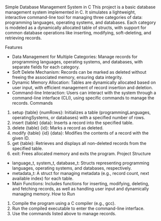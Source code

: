 Simple Database Management System in C
This project is a basic database management system implemented in C. It simulates a lightweight, interactive command-line tool for managing three categories of data: programming languages, operating systems, and databases. Each category is modeled as a dynamically allocated table of structs, with support for common database operations like inserting, modifying, soft-deleting, and retrieving records.

Features
- Data Management for Multiple Categories: Manage records for programming languages, operating systems, and databases, with separate fields for each category.
- Soft Delete Mechanism: Records can be marked as deleted without freeing the associated memory, ensuring data integrity.
- Dynamic Memory Allocation: Tables are dynamically allocated based on user input, with efficient management of record insertion and deletion.
- Command-line Interaction: Users can interact with the system through a command-line interface (CLI), using specific commands to manage the records.
Commands
1. setup {table} {numRows}: Initializes a table (programmingLanguages, operatingSystems, or databases) with a specified number of rows.
2. insert {table} {data}: Inserts a record into the specified table.
3. delete {table} {id}: Marks a record as deleted.
4. modify {table} {id} {data}: Modifies the contents of a record with the given ID.
5. get {table}: Retrieves and displays all non-deleted records from the specified table.
6. exit: Frees allocated memory and exits the program.
Project Structure
- language_t, system_t, database_t: Structs representing programming languages, operating systems, and databases, respectively.
- metadata_t: A struct for managing metadata (e.g., record count, next available index) for each table.
- Main Functions: Includes functions for inserting, modifying, deleting, and fetching records, as well as handling user input and dynamically managing memory.
How to Run
1. Compile the program using a C compiler (e.g., gcc).
2. Run the compiled executable to enter the command-line interface.
3. Use the commands listed above to manage records.
